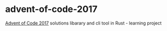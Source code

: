 # advent-of-code-2017
[Advent of Code 2017](https://adventofcode.com/2017) solutions libarary and cli tool in Rust - learning project
